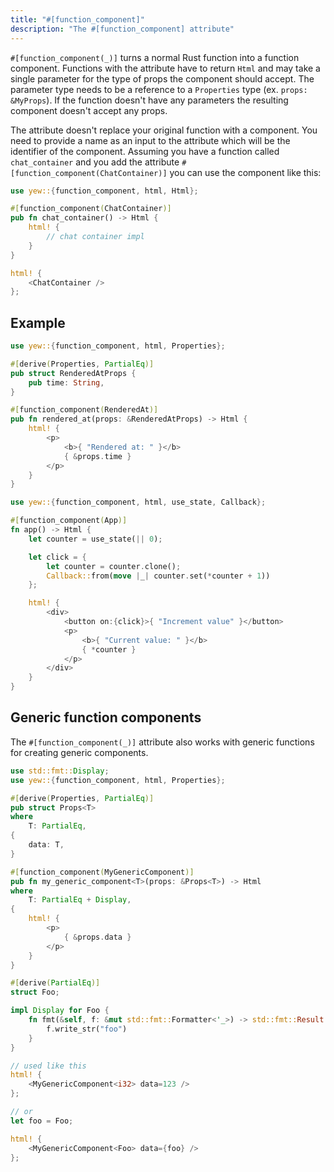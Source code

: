```yaml
---
title: "#[function_component]"
description: "The #[function_component] attribute"
---
```


`#[function_component(_)]` turns a normal Rust function into a function component.
Functions with the attribute have to return `Html` and may take a single parameter for the type of props the component should accept.
The parameter type needs to be a reference to a `Properties` type (ex. `props: &MyProps`).
If the function doesn't have any parameters the resulting component doesn't accept any props.

The attribute doesn't replace your original function with a component. You need to provide a name as an input to the attribute which will be the identifier of the component.
Assuming you have a function called `chat_container` and you add the attribute `#[function_component(ChatContainer)]` you can use the component like this:

```rust
use yew::{function_component, html, Html};

#[function_component(ChatContainer)]
pub fn chat_container() -> Html {
    html! {
        // chat container impl
    }
}

html! {
    <ChatContainer />
};
```

## Example

<!--DOCUSAURUS_CODE_TABS-->
<!--With props-->

```rust
use yew::{function_component, html, Properties};

#[derive(Properties, PartialEq)]
pub struct RenderedAtProps {
    pub time: String,
}

#[function_component(RenderedAt)]
pub fn rendered_at(props: &RenderedAtProps) -> Html {
    html! {
        <p>
            <b>{ "Rendered at: " }</b>
            { &props.time }
        </p>
    }
}
```

<!--Without props-->

```rust
use yew::{function_component, html, use_state, Callback};

#[function_component(App)]
fn app() -> Html {
    let counter = use_state(|| 0);

    let click = {
        let counter = counter.clone();
        Callback::from(move |_| counter.set(*counter + 1))
    };

    html! {
        <div>
            <button on:{click}>{ "Increment value" }</button>
            <p>
                <b>{ "Current value: " }</b>
                { *counter }
            </p>
        </div>
    }
}
```

<!--END_DOCUSAURUS_CODE_TABS-->

## Generic function components

The `#[function_component(_)]` attribute also works with generic functions for creating generic components.

```rust
use std::fmt::Display;
use yew::{function_component, html, Properties};

#[derive(Properties, PartialEq)]
pub struct Props<T>
where
    T: PartialEq,
{
    data: T,
}

#[function_component(MyGenericComponent)]
pub fn my_generic_component<T>(props: &Props<T>) -> Html
where
    T: PartialEq + Display,
{
    html! {
        <p>
            { &props.data }
        </p>
    }
}

#[derive(PartialEq)]
struct Foo;

impl Display for Foo {
    fn fmt(&self, f: &mut std::fmt::Formatter<'_>) -> std::fmt::Result {
        f.write_str("foo")
    }
}

// used like this
html! {
    <MyGenericComponent<i32> data=123 />
};

// or
let foo = Foo;

html! {
    <MyGenericComponent<Foo> data={foo} />
};
```

